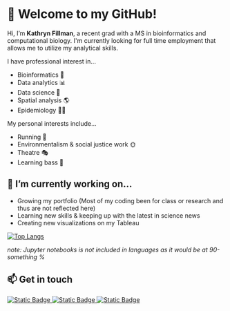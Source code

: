 # 👋 Welcome to my GitHub!
Hi, I’m **Kathryn Fillman**, a recent grad with a MS in bioinformatics and computational biology. I'm currently looking for full time employment that allows me to utilize my analytical skills.

I have professional interest in...
- Bioinformatics :microscope:
- Data analytics :bar_chart:
- Data science :bookmark_tabs:
- Spatial analysis :earth_americas:
- Epidemiology :health_worker:

My personal interests include...
- Running :running:
- Environmentalism & social justice work :sun_with_face:
- Theatre 🎭
- Learning bass :guitar:

## 🌱 I’m currently working on...
- Growing my portfolio (Most of my coding been for class or research and thus are not reflected here)
- Learning new skills & keeping up with the latest in science news
- Creating new visualizations on my Tableau

[![Top Langs](https://github-readme-stats.vercel.app/api/top-langs/?username=kfillman&layout=compact&theme=solarized-light&hide=Jupyter%20Notebook&size_weight=0.5&count_weight=0.5)](https://github.com/anuraghazra/github-readme-stats)

*note: Jupyter notebooks is not included in languages as it would be at 90-something %*


## 📫 Get in touch
<div id="badges">
  <a href="https://www.linkedin.com/in/kfillman/">
    <img alt="Static Badge" src="https://img.shields.io/badge/Linkedin-0A66C2?style=plastic">
  <a href="https://public.tableau.com/app/profile/kfillman/vizzes/">
    <img alt="Static Badge" src="https://img.shields.io/badge/Tableau-6C9CA7?style=plastic">
  <a href="https://www.Kaggle.com/kfillman/">
    <img alt="Static Badge" src="https://img.shields.io/badge/Kaggle-5EC2E8?style=plastic&logo=%2320BEFF">
  </a>
</div>



<!---
kfillman/kfillman is a ✨ special ✨ repository because its `README.md` (this file) appears on your GitHub profile.
You can click the Preview link to take a look at your changes.
--->
